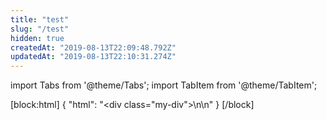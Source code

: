 ```yaml
---
title: "test"
slug: "/test"
hidden: true
createdAt: "2019-08-13T22:09:48.792Z"
updatedAt: "2019-08-13T22:10:31.274Z"
---
```


import Tabs from '@theme/Tabs';
import TabItem from '@theme/TabItem';

[block:html]
{
  "html": "<div class=\"my-div\"></div>\n\n<style>\n.my-div {\n  height: 1500px;\n  background: #eee;\n}\n\n</style>"
}
[/block]
